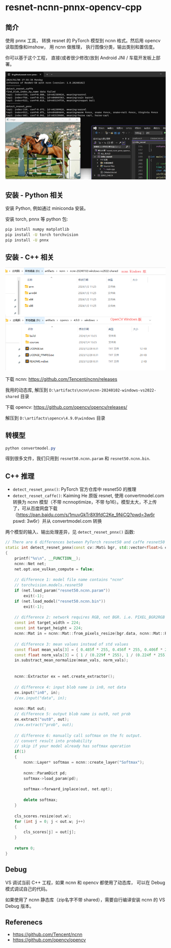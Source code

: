 # resnet-ncnn-pnnx-opencv-cpp

## 简介

使用 pnnx 工具， 转换 resnet 的 PyTorch 模型到 ncnn 格式。然后用 opencv 读取图像和imshow， 用 ncnn 做推理， 执行图像分类，输出类别和置信度。

你可以基于这个工程， 直接(或者很少修改)放到 Android JNI / 车载开发板上部署。

![](output.png)

## 安装 - Python 相关

安装 Python, 例如通过 miniconda 安装。

安装 torch, pnnx 等 python 包:

```bash
pip install numpy matplotlib
pip install -U torch torchvision
pip install -U pnnx
```

## 安装 - C++ 相关

![](cpp_packages.png)

下载 ncnn: https://github.com/Tencent/ncnn/releases

我用的动态库, 解压到 `D:\artifacts\ncnn\ncnn-20240102-windows-vs2022-shared` 目录

下载 opencv: https://github.com/opencv/opencv/releases/

解压到 `D:\artifacts\opencv\4.9.0\windows` 目录

## 转模型

```powershell
python convertmodel.py
```

得到很多文件，我们只用到 `resnet50.ncnn.param` 和 `resnet50.ncnn.bin`.

## C++ 推理

- `detect_resnet_pnnx()`: PyTorch 官方仓库中 resnet50 的推理
- `detect_resnet_caffe()`: Kaiming He 原版 resnet, 使用 convertmodel.com 转换为 ncnn 模型（不带 ncnnoptimize，不带 fp16）。模型太大，不上传了，可从百度网盘下载（https://pan.baidu.com/s/1muvGkTr8X9fdC2Ke_9NiCQ?pwd=3w6r pswd: 3w6r）并从 convertmodel.com 转换

两个模型的输入、输出处理差异，见 `detect_resnet_pnnx()` 函数:
```cpp
// There are 6 differences between PyTorch resnet50 and caffe resnet50
static int detect_resnet_pnnx(const cv::Mat& bgr, std::vector<float>& cls_scores)
{
    printf("%s\n", __FUNCTION__);
    ncnn::Net net;
    net.opt.use_vulkan_compute = false;

    // difference 1: model file name contains "ncnn"
    // torchvision.models.resnet50
    if (net.load_param("resnet50.ncnn.param"))
        exit(-1);
    if (net.load_model("resnet50.ncnn.bin"))
        exit(-1);

    // difference 2: network requires RGB, not BGR. i.e. PIXEL_BGR2RGB instead of PIXEL_BGR
    const int target_width = 224;
    const int target_height = 224;
    ncnn::Mat in = ncnn::Mat::from_pixels_resize(bgr.data, ncnn::Mat::PIXEL_BGR2RGB, bgr.cols, bgr.rows, target_width, target_height);

    // difference 3: mean values instead of std values
    const float mean_vals[3] = { 0.485f * 255, 0.456f * 255, 0.406f * 255 };
    const float norm_vals[3] = { 1 / (0.229f * 255), 1 / (0.224f * 255), 1 / (0.225f * 255) };
    in.substract_mean_normalize(mean_vals, norm_vals);


    ncnn::Extractor ex = net.create_extractor();

    // difference 4: input blob name is in0, not data
    ex.input("in0", in);
    //ex.input("data", in);

    ncnn::Mat out;
    // difference 5: output blob name is out0, not prob
    ex.extract("out0", out);
    //ex.extract("prob", out);

    // difference 6: manually call softmax on the fc output.
    // convert result into probability
    // skip if your model already has softmax operation
    if(1)
    {
        ncnn::Layer* softmax = ncnn::create_layer("Softmax");

        ncnn::ParamDict pd;
        softmax->load_param(pd);

        softmax->forward_inplace(out, net.opt);

        delete softmax;
    }

    cls_scores.resize(out.w);
    for (int j = 0; j < out.w; j++)
    {
        cls_scores[j] = out[j];
    }

    return 0;
}
```

## Debug

VS 调试当前 C++ 工程，如果 ncnn 和 opencv 都使用了动态库， 可以在 Debug 模式调试自己的代码。

如果使用了 ncnn 静态库（zip名字不带 shared），需要自行编译安装 ncnn 的 VS Debug 版本。

## Referenecs

- https://github.com/Tencent/ncnn
- https://github.com/opencv/opencv

